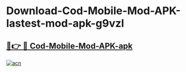 # Download-Cod-Mobile-Mod-APK-lastest-mod-apk-g9vzl

<h2><a href="https://apkcomod.com?title=Cod-Mobile-Mod-APK">🔗👉 🔴 Cod-Mobile-Mod-APK-apk </a></h2>

[![acn](https://github.com/user-attachments/assets/0f9c940e-d8b0-45ae-aac7-cd30a18b3e1c)](https://apkcomod.com?title=Cod-Mobile-Mod-APK)
